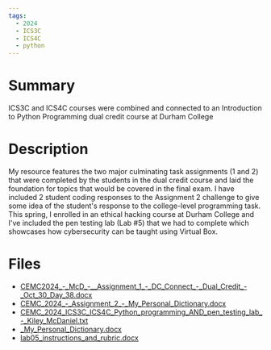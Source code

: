 ```yaml
---
tags:
  - 2024
  - ICS3C
  - ICS4C
  - python
---
```


# Summary

ICS3C and ICS4C courses were combined and connected to an Introduction to Python Programming dual credit course at Durham College

# Description

My resource features the two major culminating task assignments (1 and 2) that were completed by the students in the dual credit course and laid the foundation for topics that would be covered in the final exam. I have included 2 student coding responses to the Assignment 2 challenge to give some idea of the student's response to the college-level programming task. This spring, I enrolled in an ethical hacking course at Durham College and I've included the pen testing lab (Lab #5) that we had to complete which showcases how cybersecurity can be taught using Virtual Box.

# Files

*   [CEMC2024\_-\_McD\_-\_\_Assignment\_1\_-\_DC\_Connect\_-\_Dual\_Credit\_-\_Oct\_30\_Day\_38.docx](resources/Kiley_McDaniel/CEMC2024_-_McD_-__Assignment_1_-_DC_Connect_-_Dual_Credit_-_Oct_30_Day_38.docx)
*   [CEMC\_2024\_-\_Assignment\_2\_-\_My\_Personal\_Dictionary.docx](resources/Kiley_McDaniel/CEMC_2024_-_Assignment_2_-_My_Personal_Dictionary.docx)
*   [CEMC\_2024\_ICS3C\_ICS4C\_Python\_programming\_AND\_pen\_testing\_lab\_-\_Kiley\_McDaniel.txt](resources/Kiley_McDaniel/CEMC_2024_ICS3C_ICS4C_Python_programming_AND_pen_testing_lab_-_Kiley_McDaniel.txt)
*   [\_My\_Personal\_Dictionary.docx](resources/Kiley_McDaniel/_My_Personal_Dictionary.docx)
*   [lab05\_instructions\_and\_rubric.docx](resources/Kiley_McDaniel/lab05_instructions_and_rubric.docx)
